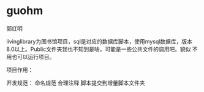 # guohm
郭红明


livinglibrary为图书馆项目，sql是对应的数据库脚本，使用mysql数据库，版本8.0以上。Public文件夹我也不知到是啥，可能是一些公共文件的调用吧。貌似
不用也可以运行项目。

项目作用：


开发规范：
    命名规范
	合理注释
	脚本提交到增量脚本文件夹
	
